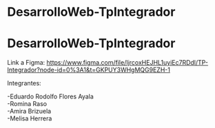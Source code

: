 # DesarrolloWeb-TpIntegrador

# DesarrolloWeb-TpIntegrador


Link a Figma: https://www.figma.com/file/IjrcoxHEJHL1uyiEc7RDdl/TP-Integrador?node-id=0%3A1&t=GKPUY3WHgMQG9EZH-1

Integrantes:

-Eduardo Rodolfo Flores Ayala                   
-Romina Raso                  
-Amira Brizuela                     
-Melisa Herrera
